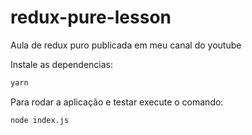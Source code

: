 # redux-pure-lesson
Aula de redux puro publicada em meu canal do youtube

Instale as dependencias:

```bash
yarn
```

Para rodar a aplicação e testar execute o comando:

```bash
node index.js
```
